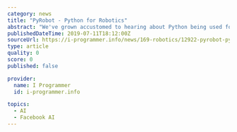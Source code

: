 ```yaml
---
category: news
title: "PyRobot - Python for Robotics"
abstract: "We've grown accustomed to hearing about Python being used for pretty much everything, albeit mostly for data science. It's time to consider it for robotics too. The same way Python provides a higher level of abstraction over programming concepts, so does ..."
publishedDateTime: 2019-07-11T18:12:00Z
sourceUrl: https://i-programmer.info/news/169-robotics/12922-pyrobot-python-for-robotics.html
type: article
quality: 0
score: 0
published: false

provider:
  name: I Programmer
  id: i-programmer.info

topics:
  - AI
  - Facebook AI
---
```

